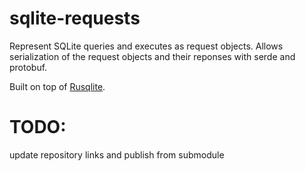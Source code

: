 # sqlite-requests

Represent SQLite queries and executes as request objects.
Allows serialization of the request objects and their reponses with serde and protobuf.

Built on top of [Rusqlite](https://github.com/jgallagher/rusqlite).

# TODO:

update repository links and publish from submodule